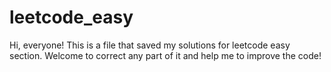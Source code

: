 # leetcode_easy
Hi, everyone! 
This is a file that saved my solutions for leetcode easy section. 
Welcome to correct any part of it and help me to improve the code!
